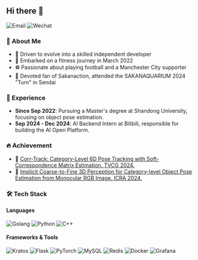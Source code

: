 ## Hi there 👋

![Email](https://img.shields.io/badge/lirity1024@outlook.com-0078D4?logo=gmail&logoColor=white)
![Wechat](https://img.shields.io/badge/Lirity1024-07C160?logo=wechat&logoColor=white)

### 🌟 About Me

- 🥸 Driven to evolve into a skilled independent developer
- 💪 Embarked on a fitness journey in March 2022
- ⚽ Passionate about playing football and a Manchester City supporter
- 🎵 Devoted fan of Sakanaction, attended the SAKANAQUARIUM 2024 "Turn" in Sendai

### 💼 Experience

- **Since Sep 2022**: Pursuing a Master's degree at Shandong University, focusing on object pose estimation.
- **Sep 2024 - Dec 2024**: AI Backend Intern at Bilibili, responsible for building the AI Open Platform.

### 🔥 Achievement

- 📑 [Corr-Track: Category-Level 6D Pose Tracking with Soft-Correspondence Matrix Estimation. TVCG 2024.](https://ieeexplore.ieee.org/abstract/document/10458309)
- 📑 [Implicit Coarse-to-Fine 3D Perception for Category-level Object Pose Estimation from Monocular RGB Image. ICRA 2024.](https://ieeexplore.ieee.org/abstract/document/10610570)

### 🛠️ Tech Stack
#### Languages
![Golang](https://img.shields.io/badge/-Golang-00ADD8?logo=go&logoColor=white)
![Python](https://img.shields.io/badge/-Python-3776AB?logo=python&logoColor=white)
![C++](https://img.shields.io/badge/-C++-00599C?logo=c%2b%2b&logoColor=white)

#### Frameworks & Tools
![Kratos](https://img.shields.io/badge/-Kratos-FF2626?logo=go&logoColor=white)
![Flask](https://img.shields.io/badge/-Flask-F27C3C?logo=flask&logoColor=white)
![PyTorch](https://img.shields.io/badge/-PyTorch-EE4C2C?logo=pytorch&logoColor=white)
![MySQL](https://img.shields.io/badge/-MySQL-4479A1?logo=mysql&logoColor=white)
![Redis](https://img.shields.io/badge/-Redis-DC382D?logo=redis&logoColor=white)
![Docker](https://img.shields.io/badge/-Docker-2496ED?logo=docker&logoColor=white)
![Grafana](https://img.shields.io/badge/-Grafana-F46800?logo=grafana&logoColor=white)
